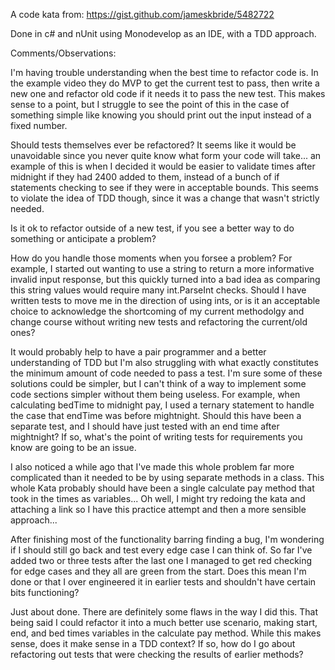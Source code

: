 A code kata from: https://gist.github.com/jameskbride/5482722

Done in c# and nUnit using Monodevelop as an IDE, with a TDD approach.

Comments/Observations: 

I'm having trouble understanding when the best time to refactor code is. In the example video they do MVP to get the current test to pass, then write a new one and refactor old code if it needs it to pass the new test.
This makes sense to a point, but I struggle to see the point of this in the case of something simple like knowing you should print out the input instead of a fixed number. 

Should tests themselves ever be refactored? It seems like it would be unavoidable since you never quite know what form your code will take... an example of this is when I decided it would be easier to validate times after midnight if they had 2400 added to them, instead of a bunch of if statements checking to see if they were in acceptable bounds. This seems to violate the idea of TDD though, since it was a change that wasn't strictly needed. 

Is it ok to refactor outside of a new test, if you see a better way to do something or anticipate a problem?

How do you handle those moments when you forsee a problem? For example, I started out wanting to use a string to return a more informative invalid input response, but this quickly turned into a bad idea as comparing this string values would require many int.ParseInt checks. Should I have written tests to move me in the direction of using ints, or is it an acceptable choice to acknowledge the shortcoming of my current methodolgy and change course without writing new tests and refactoring the current/old ones?

It would probably help to have a pair programmer and a better understanding of TDD but I'm also struggling with what exactly constitutes the minimum amount of code needed to pass a test. I'm sure some of these solutions could be simpler, but I can't think of a way to implement some code sections simpler without them being useless. For example, when calculating bedTime to midnight pay, I used a ternary statement to handle the case that endTime was before mightnight. Should this have been a separate test, and I should have just tested with an end time after mightnight? If so, what's the point of writing tests for requirements you know are going to be an issue. 

I also noticed a while ago that I've made this whole problem far more complicated than it needed to be by using separate methods in a class. This whole Kata probably should have been a single calculate pay method that took in the times as variables... Oh well, I might try redoing the kata and attaching a link so I have this practice attempt and then a more sensible approach...

After finishing most of the functionality barring finding a bug, I'm wondering if I should still go back and test every edge case I can think of. So far I've added two or three tests after the last one I managed to get red checking for edge cases and they all are green from the start. Does this mean I'm done or that I over engineered it in earlier tests and shouldn't have certain bits functioning?

Just about done. There are definitely some flaws in the way I did this. That being said I could refactor it into a much better use scenario, making start, end, and bed times variables in the calculate pay method. While this makes sense, does it make sense in a TDD context? If so, how do I go about refactoring out tests that were checking the results of earlier methods?